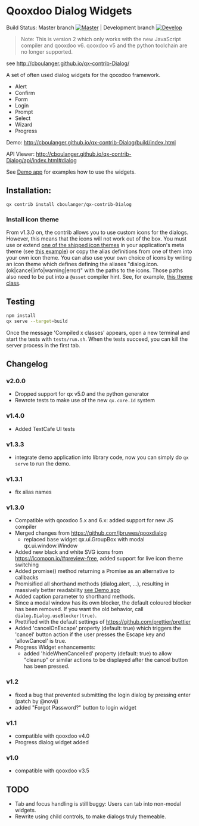 # Qooxdoo Dialog Widgets

Build Status: Master branch [![Master](https://travis-ci.org/cboulanger/qx-contrib-Dialog.svg?branch=master)](https://travis-ci.org/cboulanger/qx-contrib-Dialog) | Development branch [![Develop](https://travis-ci.org/cboulanger/qx-contrib-Dialog.svg?branch=develop)](https://travis-ci.org/cboulanger/qx-contrib-Dialog)

>Note: This is version 2 which only works with the new JavaScript compiler and qooxdoo v6. qooxdoo v5 and the 
python toolchain are no longer supported.

see http://cboulanger.github.io/qx-contrib-Dialog/

A set of often used dialog widgets for the qooxdoo framework.

- Alert
- Confirm
- Form
- Login
- Prompt
- Select
- Wizard
- Progress

Demo: http://cboulanger.github.io/qx-contrib-Dialog/build/index.html

API Viewer: http://cboulanger.github.io/qx-contrib-Dialog/api/index.html#dialog

See [Demo app](demo/default/source/class/dialog/demo/Application.js) for
examples how to use the widgets.

## Installation:

`qx contrib install cboulanger/qx-contrib-Dialog`

### Install icon theme
From v1.3.0 on, the contrib allows you to 
use custom icons for the dialogs. However, this means that the icons will not work out of the box. You must use or 
extend [one of the shipped icon themes](source/class/dialog/theme/icon) in your application's meta theme 
(see [this example](source/class/dialog/theme/Theme.js)) or copy the alias definitions from one of them into your own 
icon theme. You can also use your own choice of icons by writing an icon theme which defines defining the aliases 
"dialog.icon.(ok|cancel|info|warning|error)" with the paths to the icons. Those paths also need to be put into a 
`@asset` compiler hint.
See, for example, [this theme class](source/class/dialog/theme/icon/IcoMoonFree.js).

## Testing
```bash
npm install
qx serve --target=build
```
Once the message 'Compiled x classes' appears, open a new terminal and start the tests with `tests/run.sh`. 
When the tests succeed, you can kill the server process in the first tab. 

## Changelog
### v2.0.0
- Dropped support for qx v5.0 and the python generator
- Rewrote tests to make use of the new `qx.core.Id` system
### v1.4.0
- Added TextCafe UI tests
### v1.3.3
- integrate demo application into library code, now you can simply do `qx serve` to run the demo.
### v1.3.1
- fix alias names
### v1.3.0
- Compatible with qooxdoo 5.x and 6.x: added support for new JS compiler
- Merged changes from https://github.com/jbruwes/qooxdialog
  - replaced base widget qx.ui.GroupBox with modal qx.ui.window.Window
- Added new black and white SVG icons from https://icomoon.io/#preview-free, added support for live icon theme switching
- Added promise() method returning a Promise as an alternative to callbacks
- Promisified all shorthand methods (dialog.alert, ...), resulting in massively better readability 
  [see Demo app](demo/default/source/class/dialog/demo/Application.js#L193)
- Added caption parameter to shorthand methods.
- Since a modal window has its own blocker, the  default coloured blocker has been removed. If you want the old behavior, 
  call `dialog.Dialog.useBlocker(true)`.
- Prettified with the default settings of https://github.com/prettier/prettier
- Added 'cancelOnEscape' property (default: true) which triggers the 'cancel' button action if the user presses the 
  Escape key and 'allowCancel' is true.
- Progress Widget enhancements:
  - added 'hideWhenCancelled' property (default: true) to allow "cleanup" or
    similar actions to be displayed after the cancel button has been pressed.  
### v1.2
- fixed a bug that prevented submitting the login dialog by pressing enter (patch by @novij)
- added "Forgot Password?" button to login widget
### v1.1
- compatible with qooxdoo v4.0
- Progress dialog widget added
### v1.0
- compatible with qooxdoo v3.5

## TODO
- Tab and focus handling is still buggy: Users can tab into non-modal widgets.
- Rewrite using child controls, to make dialogs truly themeable.
